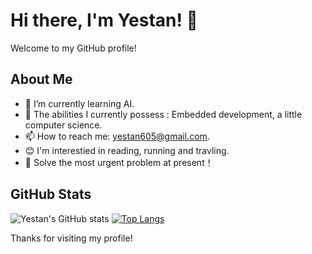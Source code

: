 # Hi there, I'm Yestan! 👋

Welcome to my GitHub profile!

## About Me

- 🌱 I’m currently learning AI.
- 🤔 The abilities I currently possess : Embedded development, a little computer science.
- 📫 How to reach me: yestan605@gmail.com.
- 😊 I'm interestied in reading, running and travling.
- 🫡 Solve the most urgent problem at present！

## GitHub Stats

![Yestan's GitHub stats](https://github-readme-stats.vercel.app/api?username=yestan1125&show_icons=true&theme=radical)
[![Top Langs](https://github-readme-stats.vercel.app/api/top-langs/?username=yestan1125&layout=donut)](https://github.com/anuraghazra/github-readme-stats)

Thanks for visiting my profile!


